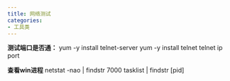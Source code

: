 ```yaml
---
title: 网络测试
categories:
- 工具类
---
```

**测试端口是否通：**
yum -y install telnet-server
yum -y install telnet
telnet ip port

**查看win进程**
netstat -nao | findstr 7000
tasklist | findstr [pid]
